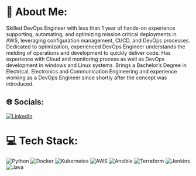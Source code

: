 # 💫 About Me:
Skilled DevOps Engineer with less than 1 year of hands-on experience supporting, automating, and optimizing mission critical deployments in AWS, leveraging configuration management, CI/CD, and DevOps processes. Dedicated to optimization, experienced DevOps Engineer understands the melding of operations and development to quickly deliver code. Has experience with Cloud and monitoring process as well as DevOps development in windows and Linux systems. Brings a Bachelor’s Degree in Electrical, Electronics and Communication Engineering and experience working as a DevOps Engineer since shortly after the concept was introduced.


## 🌐 Socials:
[![LinkedIn](https://img.shields.io/badge/LinkedIn-%230077B5.svg?logo=linkedin&logoColor=white)](https://www.linkedin.com/in/mohamed-ashraf-gouda) 

# 💻 Tech Stack:
![Python](https://img.shields.io/badge/python-3670A0?style=for-the-badge&logo=python&logoColor=ffdd54) ![Docker](https://img.shields.io/badge/docker-%230db7ed.svg?style=for-the-badge&logo=docker&logoColor=white) ![Kubernetes](https://img.shields.io/badge/kubernetes-%23326ce5.svg?style=for-the-badge&logo=kubernetes&logoColor=white) ![AWS](https://img.shields.io/badge/AWS-%23FF9900.svg?style=for-the-badge&logo=amazon-aws&logoColor=white) ![Ansible](https://img.shields.io/badge/ansible-%231A1918.svg?style=for-the-badge&logo=ansible&logoColor=white) ![Terraform](https://img.shields.io/badge/terraform-%235835CC.svg?style=for-the-badge&logo=terraform&logoColor=white) ![Jenkins](https://img.shields.io/badge/jenkins-%232C5263.svg?style=for-the-badge&logo=jenkins&logoColor=white) ![Java](https://img.shields.io/badge/java-%23ED8B00.svg?style=for-the-badge&logo=java&logoColor=white)

<!--### ✍️ Random Dev Quote
![](https://quotes-github-readme.vercel.app/api?type=horizontal&theme=radical) -->

<!-----
[![](https://visitcount.itsvg.in/api?id=MohamedGouda99&icon=3&color=0)](https://visitcount.itsvg.in)-->

  <!--## 💰 You can help me by Donating
  [![PayPal](https://img.shields.io/badge/PayPal-00457C?style=for-the-badge&logo=paypal&logoColor=white)](https://paypal.me/Abdo Ashraf) -->

  
<!-- Proudly created with GPRM ( https://gprm.itsvg.in ) -->
